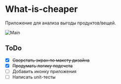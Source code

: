 # What-is-cheaper

Приложение для анализа выгоды продуктов/вещей.

 ![Main](https://s3.gifyu.com/images/telegram-cloud-document-2-5287410109255781845.gif)
 
## ToDo
- [X] ~~Сверстать экран по макету дизайна~~
- [X] ~~Продумать логику подсчета~~
- [ ] Добавить иконку приложения
- [ ] Написать unit-тесты
